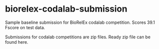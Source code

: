 # biorelex-codalab-submission
Sample baseline submission for BioRelEx codalab competition.
Scores 39.1 Fscore on test data.

Submissions for codalab competitions are zip files.
Ready zip file can be found here.
